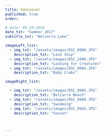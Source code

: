 ```yaml
---
title: Vancouver  
published: true
order: 

# date: 05-10-2018
date_txt: "Summer 2017"
subtitle_txt: "Belcarra Lake"

imageLeft_list:
  - img_txt: "/assets/images/DSC_0986.JPG"
    description_txt: "Lone Ship"
  - img_txt: "/assets/images/DSC_1009.JPG"
    description_txt: "Looking for Creatures"
  - img_txt: "/assets/images/DSC_0984.JPG"
    description_txt: "Baby Crabs"

imageRight_list:

  - img_txt: "/assets/images/DSC_0965.JPG"
    description_txt: "Belcarra Beach"
  - img_txt: "/assets/images/DSC_0988.JPG"
    description_txt: "Swimming"
  - img_txt: "/assets/images/DSC_0956.JPG"
    description_txt: "Sunset"



---
```


